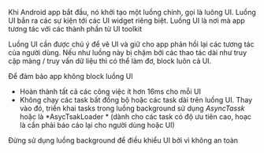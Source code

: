 Khi Android app bắt đầu, nó khởi tạo một luồng chính, gọi là luông UI. Luồng UI bắn ra các sự kiện tới các UI widget riêng biệt. Luồng UI là nơi mà app tương tác với các thành phần từ UI toolkit

Luồng UI cần được chú ý để vẽ UI và giữ cho app phản hồi lại các tương tác của người dùng. Nếu như luồng này bị chậm bởi các thao tác dài như truy cập màng / truy vấn dữ liệu thì có thể làm đơ, block luôn cả UI. 

Để đảm bảo app không block luồng UI
- Hoàn thành tất cả các công việc ít hơn 16ms cho mỗi UI
- Không chạy các task bất đồng bộ hoặc các task dài trên luồng UI. Thay vào đó, triển khai tasks trong luồng background sử dụng *AsyncTassk* hoặc là *AsycTsakLoader * (dành cho các task có độ ưu tiên cao, hoạc là cần phải báo cáo lại cho người dùng hoặc UI)

Đừng sử dụng luồng background để điều khiểu UI bởi vì không an toàn